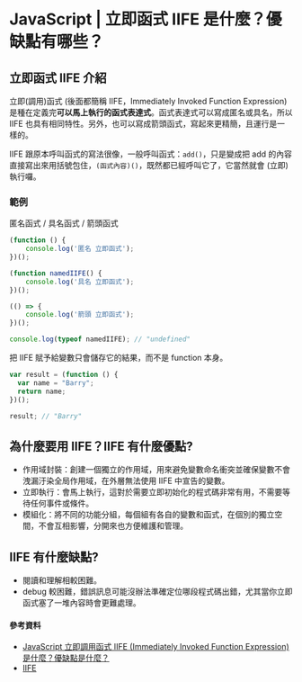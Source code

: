 # JavaScript | 立即函式 IIFE 是什麼？優缺點有哪些？

## 立即函式 IIFE 介紹
立即(調用)函式 (後面都簡稱 IIFE，Immediately Invoked Function Expression) 是種在定義完**可以馬上執行的函式表達式**。函式表達式可以寫成匿名或具名，所以 IIFE 也具有相同特性。另外，也可以寫成箭頭函式，寫起來更精簡，且運行是一樣的。

IIFE 跟原本呼叫函式的寫法很像，一般呼叫函式：`add()`，只是變成把 add 的內容直接寫出來用括號包住，`(函式內容)()`，既然都已經呼叫它了，它當然就會 (立即) 執行囉。

### 範例
匿名函式 / 具名函式 / 箭頭函式
```js
(function () {
	console.log('匿名 立即函式');
})();

(function namedIIFE() {
    console.log('具名 立即函式');
})();

(() => {
    console.log('箭頭 立即函式');
})();

console.log(typeof namedIIFE); // "undefined"
```

把 IIFE 賦予給變數只會儲存它的結果，而不是 function 本身。
```js
var result = (function () {
  var name = "Barry";
  return name;
})();

result; // "Barry"
```

## 為什麼要用 IIFE？IIFE 有什麼優點?
* 作用域封裝：創建一個獨立的作用域，用來避免變數命名衝突並確保變數不會洩漏汙染全局作用域，在外層無法使用 IIFE 中宣告的變數。
* 立即執行：會馬上執行，這對於需要立即初始化的程式碼非常有用，不需要等待任何事件或條件。
* 模組化：將不同的功能分組，每個組有各自的變數和函式，在個別的獨立空間，不會互相影響，分開來也方便維護和管理。


## IIFE 有什麼缺點?
* 閱讀和理解相較困難。
* debug 較困難，錯誤訊息可能沒辦法準確定位哪段程式碼出錯，尤其當你立即函式塞了一堆內容時會更難處理。


#### 參考資料
* <a href="https://www.explainthis.io/zh-hant/swe/what-is-iife" target="_blank">JavaScript 立即調用函式 IIFE (Immediately Invoked Function Expression) 是什麼？優缺點是什麼？</a>
* <a href="https://developer.mozilla.org/zh-TW/docs/Glossary/IIFE" target="_blank">IIFE</a>
